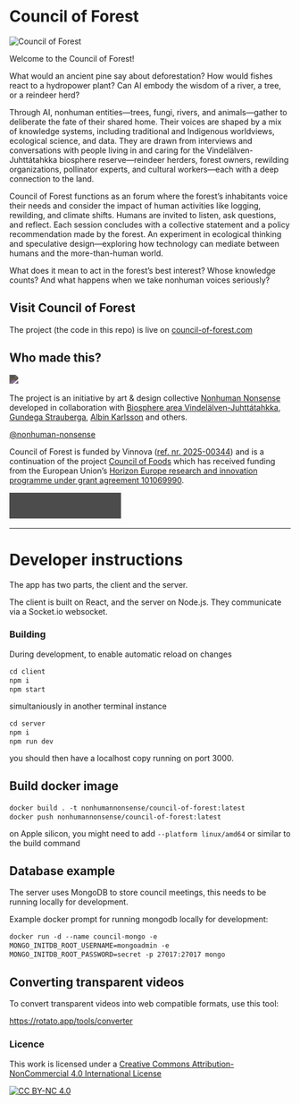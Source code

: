 # Council of Forest

![Council of Forest](https://github.com/Nonhuman-Nonsense/council-of-forest/blob/main/client/public/council-of-forest-preview.webp?raw=true)

Welcome to the Council of Forest!

What would an ancient pine say about deforestation? How would fishes react to a hydropower plant? Can AI embody the wisdom of a river, a tree, or a reindeer herd?

Through AI, nonhuman entities—trees, fungi, rivers, and animals—gather to deliberate the fate of their shared home. Their voices are shaped by a mix of knowledge systems, including traditional and Indigenous worldviews, ecological science, and data. They are drawn from interviews and conversations with people living in and caring for the Vindelälven-Juhttátahkka biosphere reserve—reindeer herders, forest owners, rewilding organizations, pollinator experts, and cultural workers—each with a deep connection to the land.

Council of Forest functions as an forum where the forest’s inhabitants voice their needs and consider the impact of human activities like logging, rewilding, and climate shifts. Humans are invited to listen, ask questions, and reflect. Each session concludes with a collective statement and a policy recommendation made by the forest. An experiment in ecological thinking and speculative design—exploring how technology can mediate between humans and the more-than-human world.

What does it mean to act in the forest’s best interest? Whose knowledge counts? And what happens when we take nonhuman voices seriously?

## Visit Council of Forest

The project (the code in this repo) is live on [council-of-forest.com](https://council-of-forest.com)

## Who made this?

<a href="https://nonhuman-nonsense.com/"><img src="https://github.com/Nonhuman-Nonsense/council-of-forest/blob/main/client/public/logos/nonhuman_nonsense_logo.png?raw=true" style="filter: invert(0.7);" width="120" /></a>


The project is an initiative by art & design collective [Nonhuman Nonsense](https://nonhuman-nonsense.com/) developed in collaboration with [Biosphere area Vindelälven-Juhttátahkka](https://vindelalvenbiosfar.se/), [Gundega Strauberga](https://www.gundegastrauberga.com/), [Albin Karlsson](https://www.polymorf.se/) and others.

[@nonhuman-nonsense](http://instagram.com/nonhuman_nonsense)

Council of Forest is funded by Vinnova ([ref. nr. 2025-00344](https://www.vinnova.se/en/p/council-of-the-forest)) and is a continuation of the project [Council of Foods](https://github.com/Nonhuman-Nonsense/council-of-foods) which has received funding from the European Union’s [Horizon Europe research and innovation programme under grant agreement 101069990](https://cordis.europa.eu/project/id/101069990).

<a href="https://cordis.europa.eu/project/id/101069990"><img src="https://github.com/Nonhuman-Nonsense/council-of-forest/blob/main/client/public/logos/logo_vinnova.webp?raw=true" style="filter: invert(0.7);" width="200" /></a>


---

# Developer instructions

The app has two parts, the client and the server.

The client is built on React, and the server on Node.js. They communicate via a Socket.io websocket.

### Building

During development, to enable automatic reload on changes

```
cd client
npm i
npm start
```

simultaniously in another terminal instance

```
cd server
npm i
npm run dev
```

you should then have a localhost copy running on port 3000.


## Build docker image

```
docker build . -t nonhumannonsense/council-of-forest:latest
docker push nonhumannonsense/council-of-forest:latest
```

on Apple silicon, you might need to add `--platform linux/amd64` or similar to the build command

## Database example

The server uses MongoDB to store council meetings, this needs to be running locally for development.

Example docker prompt for running mongodb locally for development:

```
docker run -d --name council-mongo -e MONGO_INITDB_ROOT_USERNAME=mongoadmin -e MONGO_INITDB_ROOT_PASSWORD=secret -p 27017:27017 mongo
```

## Converting transparent videos

To convert transparent videos into web compatible formats, use this tool:

https://rotato.app/tools/converter

### Licence

This work is licensed under a
[Creative Commons Attribution-NonCommercial 4.0 International License][cc-by-nc]

[![CC BY-NC 4.0][cc-by-nc-image]][cc-by-nc]

[cc-by-nc]: https://creativecommons.org/licenses/by-nc/4.0/
[cc-by-nc-image]: https://licensebuttons.net/l/by-nc/4.0/88x31.png
[cc-by-nc-shield]: https://img.shields.io/badge/License-CC%20BY--NC%204.0-lightgrey.svg
